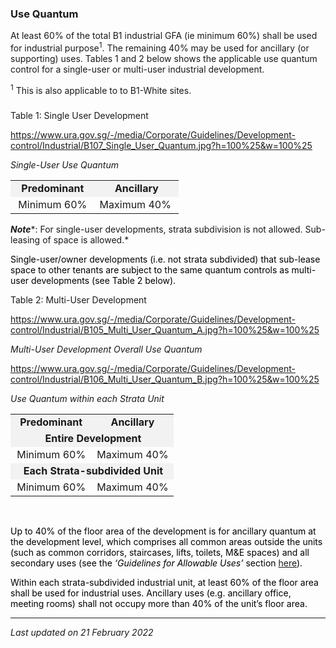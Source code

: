 ### Use Quantum

At least 60% of the total B1 industrial GFA (ie minimum 60%) shall be
used for industrial purpose<sup>1</sup>. The remaining 40% may be used
for ancillary (or supporting) uses. Tables 1 and 2 below shows the
applicable use quantum control for a single-user or multi-user
industrial development.

<sup>1</sup> This is also applicable to to B1-White sites.

### 

<a href="#Single-User-Development" class="collapsible collapsed"
data-toggle="collapse"></a>

Table 1: Single User Development

<https://www.ura.gov.sg/-/media/Corporate/Guidelines/Development-control/Industrial/B107_Single_User_Quantum.jpg?h=100%25&w=100%25>

*Single-User Use Quantum*

<table width="100%">
<tbody>
<tr class="odd">
<td
style="text-align: center; width: 50%; background-color: #f2f2f2;"><strong>Predominant</strong></td>
<td
style="text-align: center; width: 50%; background-color: #f2f2f2;"><strong>Ancillary</strong></td>
</tr>
<tr class="even">
<td style="text-align: center;">Minimum 60%</td>
<td style="text-align: center;">Maximum 40% </td>
</tr>
</tbody>
</table>

  

***Note****: For single-user developments, strata subdivision is not
allowed. Sub-leasing of space is allowed.*

<span style="color: #000000;">Single-user/owner developments (i.e. not
strata subdivided) that sub-lease space to other tenants are subject to
the same quantum controls as multi-user developments (see Table 2
below).</span>

<a href="#Multi-User-Development" class="collapsible collapsed"
data-toggle="collapse"></a>

Table 2: Multi-User Development

<https://www.ura.gov.sg/-/media/Corporate/Guidelines/Development-control/Industrial/B105_Multi_User_Quantum_A.jpg?h=100%25&w=100%25>

*Multi-User Development Overall Use Quantum*

<https://www.ura.gov.sg/-/media/Corporate/Guidelines/Development-control/Industrial/B106_Multi_User_Quantum_B.jpg?h=100%25&w=100%25>

*Use Quantum within each Strata Unit*

<table width="100%">
<tbody>
<tr class="odd">
<td
style="text-align: center; width: 50%; background-color: #f2f2f2;"><strong>Predominant</strong></td>
<td
style="text-align: center; width: 50%; background-color: #f2f2f2;"><strong>Ancillary</strong></td>
</tr>
<tr class="even">
<td colspan="2"
style="text-align: center; width: 50%; background-color: #f2f2f2;"> <strong>Entire
Development</strong></td>
</tr>
<tr class="odd">
<td style="text-align: center; width: 50%;">Minimum 60%</td>
<td style="text-align: center; width: 50%;">Maximum 40%</td>
</tr>
<tr class="even">
<td colspan="2"
style="text-align: center; background-color: #f2f2f2;"><strong> Each
Strata-subdivided Unit</strong></td>
</tr>
<tr class="odd">
<td style="text-align: center; width: 50%;">Minimum 60%</td>
<td style="text-align: center; width: 50%;">Maximum 40%</td>
</tr>
</tbody>
</table>

 

<span style="color: #000000;">Up to 40% of the floor area of the
development is for ancillary quantum at the development level, which
comprises all common areas outside the units (such as common corridors,
staircases, lifts, toilets, M&E spaces) and all secondary uses (see the
*‘Guidelines for Allowable Uses’* section <a
href="https://www.ura.gov.sg/Corporate/Guidelines/Development-Control/Non-Residential/B1/Allowable-Uses"
target="_blank">here</a>).</span>

<span style="color: #000000;">Within each strata-subdivided industrial
unit, at least 60% of the floor area shall be used for industrial uses.
Ancillary uses (e.g. ancillary office, meeting rooms) shall not occupy
more than 40% of the unit’s floor area.</span>

------------------------------------------------------------------------

*Last updated on 21 February 2022*
